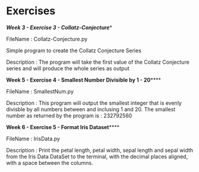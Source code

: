 # Exercises

***************Week 3 - Exercise 3 - Collatz-Conjecture****************

FileName : Collatz-Conjecture.py

Simple program to create the Collatz Conjecture Series

Description : The program will take the first value of the Collatz Conjecture series and will produce the whole series as output

**************Week 5 - Exercise 4 - Smallest Number Divisible by 1 - 20******************

FileName : SmallestNum.py

Description : This program will output the smallest integer that is evenly divisble by all numbers between and inclusing 1 and 20.
The smallest number as returned by the program is  : 232792560

**************Week 6 - Exercise 5 - Format Iris Dataset******************

FileName : IrisData.py

Description : Print the petal length, petal width, sepal length and sepal width from the Iris Data DataSet to the terminal, with the decimal places aligned, with a space between the columns.
